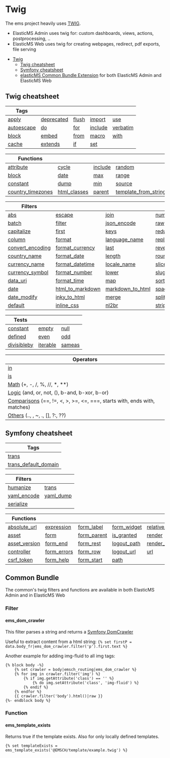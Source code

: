 # Twig

The ems project heavily uses [TWIG](https:///twig.symfony.com).

- ElasticMS Admin uses twig for: custom dashboards, views, actions, postprocessing, ..
- ElasticMS Web uses twig for creating webpages, redirect, pdf exports, file serving

<!-- TOC -->
* [Twig](#twig)
  * [Twig cheatsheet](#twig-cheatsheet)
  * [Symfony cheatsheet](#symfony-cheatsheet)
  * [elasticMS Common Bundle Extension](#common-bundle) for both ElasticMS Admin and ElasticMS Web
<!-- TOC -->

## Twig cheatsheet

| Tags                                                                |                                                                     |                                                           |                                                               |                                                                 |
|---------------------------------------------------------------------|---------------------------------------------------------------------|-----------------------------------------------------------|---------------------------------------------------------------|-----------------------------------------------------------------|
| [apply](https://twig.symfony.com/doc/3.x/tags/apply.html)           | [deprecated](https://twig.symfony.com/doc/3.x/tags/deprecated.html) | [flush](https://twig.symfony.com/doc/3.x/tags/flush.html) | [import](https://twig.symfony.com/doc/3.x/tags/import.html)   | [use](https://twig.symfony.com/doc/3.x/tags/use.html)           |
| [autoescape](https://twig.symfony.com/doc/3.x/tags/autoescape.html) | [do](https://twig.symfony.com/doc/3.x/tags/do.html)                 | [for](https://twig.symfony.com/doc/3.x/tags/for.html)     | [include](https://twig.symfony.com/doc/3.x/tags/include.html) | [verbatim](https://twig.symfony.com/doc/3.x/tags/verbatim.html) |
| [block](https://twig.symfony.com/doc/3.x/tags/block.html)           | [embed](https://twig.symfony.com/doc/3.x/tags/embed.html)           | [from](https://twig.symfony.com/doc/3.x/tags/from.html)   | [macro](https://twig.symfony.com/doc/3.x/tags/macro.html)     | [with](https://twig.symfony.com/doc/3.x/tags/with.html)         |
| [cache](https://twig.symfony.com/doc/3.x/tags/cache.html)           | [extends](https://twig.symfony.com/doc/3.x/tags/extends.html)       | [if](https://twig.symfony.com/doc/3.x/tags/if.html)       | [set](https://twig.symfony.com/doc/3.x/tags/set.html)         |                                                                 |

| Functions                                                                              |                                                                              |                                                                    |                                                                                              |
|----------------------------------------------------------------------------------------|------------------------------------------------------------------------------|--------------------------------------------------------------------|----------------------------------------------------------------------------------------------|
| [attribute](https://twig.symfony.com/doc/3.x/functions/attribute.html)                 | [cycle](https://twig.symfony.com/doc/3.x/functions/cycle.html)               | [include](https://twig.symfony.com/doc/3.x/functions/include.html) | [random](https://twig.symfony.com/doc/3.x/functions/random.html)                             |
| [block](https://twig.symfony.com/doc/3.x/functions/block.html)                         | [date](https://twig.symfony.com/doc/3.x/functions/date.html)                 | [max](https://twig.symfony.com/doc/3.x/functions/max.html)         | [range](https://twig.symfony.com/doc/3.x/functions/range.html)                               |
| [constant](https://twig.symfony.com/doc/3.x/functions/constant.html)                   | [dump](https://twig.symfony.com/doc/3.x/functions/dump.html)                 | [min](https://twig.symfony.com/doc/3.x/functions/min.html)         | [source](https://twig.symfony.com/doc/3.x/functions/source.html)                             |
| [country_timezones](https://twig.symfony.com/doc/3.x/functions/country_timezones.html) | [html_classes](https://twig.symfony.com/doc/3.x/functions/html_classes.html) | [parent](https://twig.symfony.com/doc/3.x/functions/parent.html)   | [template_from_string](https://twig.symfony.com/doc/3.x/functions/template_from_string.html) |

| Filters                                                                            |                                                                                    |                                                                                    |                                                                              |                                                                              |
|------------------------------------------------------------------------------------|------------------------------------------------------------------------------------|------------------------------------------------------------------------------------|------------------------------------------------------------------------------|------------------------------------------------------------------------------|
| [abs](https://twig.symfony.com/doc/3.x/filters/abs.html)                           | [escape](https://twig.symfony.com/doc/3.x/filters/escape.html)                     | [join](https://twig.symfony.com/doc/3.x/filters/join.html)                         | [number_format](https://twig.symfony.com/doc/3.x/filters/number_format.html) | [timezone_name](https://twig.symfony.com/doc/3.x/filters/timezone_name.html) |     
| [batch](https://twig.symfony.com/doc/3.x/filters/batch.html)                       | [filter](https://twig.symfony.com/doc/3.x/filters/filter.html)                     | [json_encode](https://twig.symfony.com/doc/3.x/filters/json_encode.html)           | [raw](https://twig.symfony.com/doc/3.x/filters/raw.html)                     | [title](https://twig.symfony.com/doc/3.x/filters/title.html)                 |     
| [capitalize](https://twig.symfony.com/doc/3.x/filters/capitalize.html)             | [first](https://twig.symfony.com/doc/3.x/filters/first.html)                       | [keys](https://twig.symfony.com/doc/3.x/filters/keys.html)                         | [reduce](https://twig.symfony.com/doc/3.x/filters/reduce.html)               | [trim](https://twig.symfony.com/doc/3.x/filters/trim.html)                   |  
| [column](https://twig.symfony.com/doc/3.x/filters/column.html)                     | [format](https://twig.symfony.com/doc/3.x/filters/format.html)                     | [language_name](https://twig.symfony.com/doc/3.x/filters/language_name.html)       | [replace](https://twig.symfony.com/doc/3.x/filters/replace.html)             | [u](https://twig.symfony.com/doc/3.x/filters/u.html)                         |   
| [convert_encoding](https://twig.symfony.com/doc/3.x/filters/convert_encoding.html) | [format_currency](https://twig.symfony.com/doc/3.x/filters/format_currency.html)   | [last](https://twig.symfony.com/doc/3.x/filters/last.html)                         | [reverse](https://twig.symfony.com/doc/3.x/filters/reverse.hml)              | [upper](https://twig.symfony.com/doc/3.x/filters/upper.html)                 |   
| [country_name](https://twig.symfony.com/doc/3.x/filters/country_name.html)         | [format_date](https://twig.symfony.com/doc/3.x/filters/format_date.html)           | [length](https://twig.symfony.com/doc/3.x/filters/length.html)                     | [round](https://twig.symfony.com/doc/3.x/filters/round.html)                 | [url_encode](https://twig.symfony.com/doc/3.x/filers/url_encode.html)        |   
| [currency_name](https://twig.symfony.com/doc/3.x/filters/currency_name.html)       | [format_datetime](https://twig.symfony.com/doc/3.x/filters/format_datetime.html)   | [locale_name](https://twig.symfony.com/doc/3.x/filters/locale_name.html)           | [slice](https://twig.symfony.com/doc/3.x/filters/slice.html)                 |                                                                              |    
| [currency_symbol](https://twig.symfony.com/doc/3.x/filters/currency_symbol.html)   | [format_number](https://twig.symfony.com/doc/3.x/filters/format_number.html)       | [lower](https://twig.symfony.com/doc/3.x/filters/lower.html)                       | [slug](https://twig.symfony.com/doc/3.x/filters/slug.html)                   |                                                                              |    
| [data_uri](https://twig.symfony.com/doc/3.x/filters/data_uri.html)                 | [format_time](https://twig.symfony.com/doc/3.x/filters/format_time.html)           | [map](https://twig.symfony.com/doc/3.x/filters/map.html)                           | [sort](https://twig.symfony.com/doc/3.x/filters/sort.html)                   |                                                                              |  
| [date](https://twig.symfony.com/doc/3.x/filters/date.html)                         | [html_to_markdown](https://twig.symfony.com/doc/3.x/filters/html_to_markdown.html) | [markdown_to_html](https://twig.symfony.com/doc/3.x/filters/markdown_to_html.html) | [spaceless](https://twig.symfony.com/doc/3.x/filters/spceless.html)          |                                                                              |   
| [date_modify](https://twig.symfony.com/doc/3.x/filters/date_modify.html)           | [inky_to_html](https://twig.symfony.com/doc/3.x/filters/inky_to_html.html)         | [merge](https://twig.symfony.com/doc/3.x/filters/merge.html)                       | [split](https://twig.symfony.com/doc/3.x/filters/plit.html)                  |                                                                              |     
| [default](https://twig.symfony.com/doc/3.x/filters/default.html)                   | [inline_css](https://twig.symfony.com/doc/3.x/filters/inline_css.html)             | [nl2br](https://twig.symfony.com/doc/3.x/filters/nl2br.html)                       | [striptags](https://twig.symfony.com/doc/3.x/filters/striptags.html)         |                                                                              |

| Tests                                                                  |                                                                  |                                                              |
|------------------------------------------------------------------------|------------------------------------------------------------------|--------------------------------------------------------------|
| [constant](https://twig.symfony.com/doc/3.x/tests/constant.html)       | [empty](https://twig.symfony.com/doc/3.x/tests/empty.html)       | [null](https://twig.symfony.com/doc/3.x/tests/null.html)     |
| [defined](https://twig.symfony.com/doc/3.x/tests/defined.html)         | [even](https://twig.symfony.com/doc/3.x/tests/even.html)         | [odd](https://twig.symfony.com/doc/3.x/tests/odd.html)       |
| [divisibleby](https://twig.symfony.com/doc/3.x/tests/divisibleby.html) | [iterable](https://twig.symfony.com/doc/3.x/tests/iterable.html) | [sameas](https://twig.symfony.com/doc/3.x/tests/sameas.html) |

| Operators                                                                                                                                |
|------------------------------------------------------------------------------------------------------------------------------------------|
| [in](https:///twig.symfony.com/doc/3.x/templates.html#containment-operator)                                                              |
| [is](https:///twig.symfony.com/doc/3.x/templates.html#test-operator)                                                                     |
| [Math](https:///twig.symfony.com/doc/3.x/templates.html#math) (+, -, /, %, //, *, **)                                                    |                                                    
| [Logic](https:///twig.symfony.com/doc/3.x/templates.html#logic) (and, or, not, (), b-and, b-xor, b-or)                                   |                                   
| [Comparisons](https:///twig.symfony.com/doc/3.x/templates.html#comparisons) (==, !=, <, >, >=, <=, ===, starts with, ends with, matches) |
| [Others](https:///twig.symfony.com/doc/3.x/templates.html#other-operators) (.., , ~, ., [], ?:, ??)                                      |

## Symfony cheatsheet

| Tags                                                                                    |
|-----------------------------------------------------------------------------------------|
| [trans](https://twig.symfony.com/doc/3.x/tags/trans.html)                               | 
| [trans_default_domain](https://twig.symfony.com/doc/3.x/tags/trans_default_domain.html) | 

| Filters                                                                  |                                                                      |
|--------------------------------------------------------------------------|----------------------------------------------------------------------|
| [humanize](https://twig.symfony.com/doc/3.x/filters/humanize.html)       | [trans](https://twig.symfony.com/doc/3.x/filters/trans.html)         |
| [yaml_encode](https://twig.symfony.com/doc/3.x/filters/yaml_encode.html) | [yaml_dump](https://twig.symfony.com/doc/3.x/filters/yaml_dump.html) |
| [serialize](https://twig.symfony.com/doc/3.x/filters/serialize.html)     |                                                                      |

| Functions                                                                      |                                                                            |                                                                            |                                                                            |                                                                                |
|--------------------------------------------------------------------------------|----------------------------------------------------------------------------|----------------------------------------------------------------------------|----------------------------------------------------------------------------|--------------------------------------------------------------------------------|
| [absolute_url](https://twig.symfony.com/doc/3.x/functions/absolute_url.html)   | [expression](https://twig.symfony.com/doc/3.x/functions/expression.html)   | [form_label](https://twig.symfony.com/doc/3.x/functions/form_label.html)   | [form_widget](https://twig.symfony.com/doc/3.x/functions/form_widget.html) | [relative_path](https://twig.symfony.com/doc/3.x/functions/relative_path.html) |
| [asset](https://twig.symfony.com/doc/3.x/functions/asset.html)                 | [form](https://twig.symfony.com/doc/3.x/functions/form.html)               | [form_parent](https://twig.symfony.com/doc/3.x/functions/form_parent.html) | [is_granted](https://twig.symfony.com/doc/3.x/functions/is_granted.html)   | [render](https://twig.symfony.com/doc/3.x/functions/render.html)               |
| [asset_version](https://twig.symfony.com/doc/3.x/functions/asset_version.html) | [form_end](https://twig.symfony.com/doc/3.x/functions/form_end.html)       | [form_rest](https://twig.symfony.com/doc/3.x/functions/form_rest.html)     | [logout_path](https://twig.symfony.com/doc/3.x/functions/logout_path.html) | [render_esi](https://twig.symfony.com/doc/3.x/functions/render_esi.html)       |
| [controller](https://twig.symfony.com/doc/3.x/functions/controller.html)       | [form_errors](https://twig.symfony.com/doc/3.x/functions/form_errors.html) | [form_row](https://twig.symfony.com/doc/3.x/functions/form_row.html)       | [logout_url](https://twig.symfony.com/doc/3.x/functions/logout_url.html)   | [url](https://twig.symfony.com/doc/3.x/functions/url.html)                     |
| [csrf_token](https://twig.symfony.com/doc/3.x/functions/csrf_token.html)       | [form_help](https://twig.symfony.com/doc/3.x/functions/form_help.html)     | [form_start](https://twig.symfony.com/doc/3.x/functions/form_start.html)   | [path](https://twig.symfony.com/doc/3.x/functions/path.html)               |                                                                                |


## Common Bundle

The common's twig filters and functions are available in both ElasticMS Admin and in ElasticMS Web


### Filter

#### ems_dom_crawler

This filter parses a string and returns a [Symfony DomCrawler](https://symfony.com/doc/current/components/dom_crawler.html)

Useful to extract content from a html string: `{% set firstP = data.body_fr|ems_dom_crawler.filter('p').first.text %}`

Another example for adding img-fluid to all img tags:
```twig
{% block body -%}
    {% set crawler = body|emsch_routing|ems_dom_crawler %}
    {% for img in crawler.filter('img') %}
        {% if img.getAttribute('class') == '' %}
            {% do img.setAttribute('class', 'img-fluid') %}
        {% endif %}
    {% endfor %}
    {{ crawler.filter('body').html()|raw }}
{%- endblock body %}
```

### Function

#### ems_template_exists

Returns true if the template exists. Also for only locally defined templates.

```twig 
{% set templateExists = ems_template_exists('@EMSCH/template/example.twig') %}
```












































































